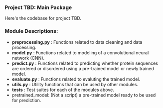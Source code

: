 ### Project TBD: Main Package

Here's the codebase for project TBD.


### Module Descriptions:

* __preprocessing.py__         :  Functions related to data cleaning and data processing.
* __model.py__        :  Functions related to modeling of a convolutional neural network (CNN).
* __predict.py__      :  Functions related to predicting whether protein sequences are ordered or disordered using a pre-trained model or newly trained model.
* __evaluate.py__   :  Functions related to evaluting the trained model.
* __utils.py__   :  Utility functions that can be used by other modules.
* __tests__ : Test suites for each of the modules above.
* pretrained_model: (Not a script) a pre-trained model ready to be used for prediction.
